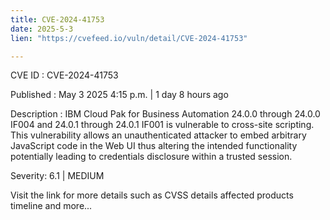 ```yaml
---
title: CVE-2024-41753
date: 2025-5-3
lien: "https://cvefeed.io/vuln/detail/CVE-2024-41753"

---
```


CVE ID : CVE-2024-41753

Published :  May 3
2025
4:15 p.m. | 1 day
8 hours ago

Description : IBM Cloud Pak for Business Automation 24.0.0 through 24.0.0 IF004 and 24.0.1 through 24.0.1 IF001 is vulnerable to cross-site scripting. This vulnerability allows an unauthenticated attacker to embed arbitrary JavaScript code in the Web UI thus altering the intended functionality potentially leading to credentials disclosure within a trusted session.

Severity: 6.1 | MEDIUM

Visit the link for more details
such as CVSS details
affected products
timeline
and more...
